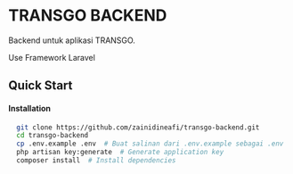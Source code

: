 # TRANSGO BACKEND

Backend untuk aplikasi TRANSGO.

Use Framework Laravel

## Quick Start

#### Installation

```bash
  git clone https://github.com/zainidineafi/transgo-backend.git
  cd transgo-backend
  cp .env.example .env  # Buat salinan dari .env.example sebagai .env
  php artisan key:generate  # Generate application key
  composer install  # Install dependencies
```

